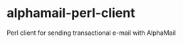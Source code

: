 alphamail-perl-client
=====================

Perl client for sending transactional e-mail with AlphaMail